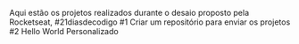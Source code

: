 Aqui estão os projetos realizados durante o desaio proposto pela Rocketseat, #21diasdecodigo 
#1 Criar um repositório para enviar os projetos
#2 Hello World Personalizado
